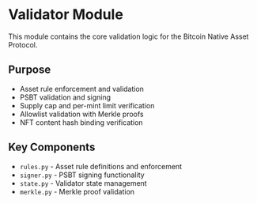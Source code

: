 # Validator Module

This module contains the core validation logic for the Bitcoin Native Asset Protocol.

## Purpose

- Asset rule enforcement and validation
- PSBT validation and signing
- Supply cap and per-mint limit verification
- Allowlist validation with Merkle proofs
- NFT content hash binding verification

## Key Components

- `rules.py` - Asset rule definitions and enforcement
- `signer.py` - PSBT signing functionality
- `state.py` - Validator state management
- `merkle.py` - Merkle proof validation